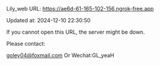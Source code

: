 Lily_web URL: https://ae6d-61-165-102-156.ngrok-free.app

Updated at: 2024-12-10 22:30:50

If you cannot open this URL, the server might be down.

Please contact: 

goley04@foxmail.com Or Wechat:GL_yeaH